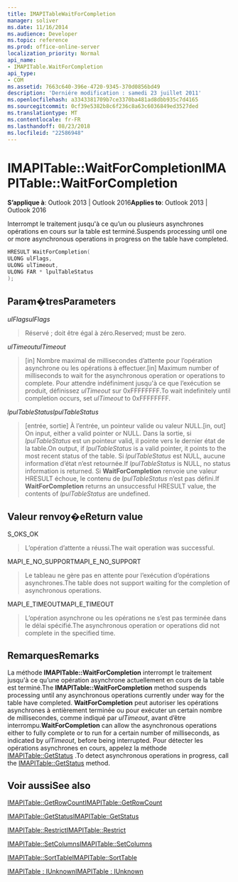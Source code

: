 ```yaml
---
title: IMAPITableWaitForCompletion
manager: soliver
ms.date: 11/16/2014
ms.audience: Developer
ms.topic: reference
ms.prod: office-online-server
localization_priority: Normal
api_name:
- IMAPITable.WaitForCompletion
api_type:
- COM
ms.assetid: 7663c640-396e-4720-9345-370d0856bd49
description: 'Derniére modification : samedi 23 juillet 2011'
ms.openlocfilehash: a3343381709b7ce3370ba481ad8dbb935c7d4165
ms.sourcegitcommit: 0cf39e5382b8c6f236c8a63c6036849ed3527ded
ms.translationtype: MT
ms.contentlocale: fr-FR
ms.lasthandoff: 08/23/2018
ms.locfileid: "22586948"
---
```

# <a name="imapitablewaitforcompletion"></a><span data-ttu-id="4345b-103">IMAPITable::WaitForCompletion</span><span class="sxs-lookup"><span data-stu-id="4345b-103">IMAPITable::WaitForCompletion</span></span>

  
  
<span data-ttu-id="4345b-104">**S’applique à**: Outlook 2013 | Outlook 2016</span><span class="sxs-lookup"><span data-stu-id="4345b-104">**Applies to**: Outlook 2013 | Outlook 2016</span></span> 
  
<span data-ttu-id="4345b-105">Interrompt le traitement jusqu'à ce qu’un ou plusieurs asynchrones opérations en cours sur la table est terminé.</span><span class="sxs-lookup"><span data-stu-id="4345b-105">Suspends processing until one or more asynchronous operations in progress on the table have completed.</span></span>
  
```cpp
HRESULT WaitForCompletion(
ULONG ulFlags,
ULONG ulTimeout,
ULONG FAR * lpulTableStatus
);
```

## <a name="parameters"></a><span data-ttu-id="4345b-106">Param�tres</span><span class="sxs-lookup"><span data-stu-id="4345b-106">Parameters</span></span>

 <span data-ttu-id="4345b-107">_ulFlags_</span><span class="sxs-lookup"><span data-stu-id="4345b-107">_ulFlags_</span></span>
  
> <span data-ttu-id="4345b-108">Réservé ; doit être égal à zéro.</span><span class="sxs-lookup"><span data-stu-id="4345b-108">Reserved; must be zero.</span></span>
    
 <span data-ttu-id="4345b-109">_ulTimeout_</span><span class="sxs-lookup"><span data-stu-id="4345b-109">_ulTimeout_</span></span>
  
> <span data-ttu-id="4345b-110">[in] Nombre maximal de millisecondes d’attente pour l’opération asynchrone ou les opérations à effectuer.</span><span class="sxs-lookup"><span data-stu-id="4345b-110">[in] Maximum number of milliseconds to wait for the asynchronous operation or operations to complete.</span></span> <span data-ttu-id="4345b-111">Pour attendre indéfiniment jusqu'à ce que l’exécution se produit, définissez _ulTimeout_ sur 0xFFFFFFFF.</span><span class="sxs-lookup"><span data-stu-id="4345b-111">To wait indefinitely until completion occurs, set  _ulTimeout_ to 0xFFFFFFFF.</span></span> 
    
 <span data-ttu-id="4345b-112">_lpulTableStatus_</span><span class="sxs-lookup"><span data-stu-id="4345b-112">_lpulTableStatus_</span></span>
  
> <span data-ttu-id="4345b-113">[entrée, sortie] À l’entrée, un pointeur valide ou valeur NULL.</span><span class="sxs-lookup"><span data-stu-id="4345b-113">[in, out] On input, either a valid pointer or NULL.</span></span> <span data-ttu-id="4345b-114">Dans la sortie, si _lpulTableStatus_ est un pointeur valid, il pointe vers le dernier état de la table.</span><span class="sxs-lookup"><span data-stu-id="4345b-114">On output, if  _lpulTableStatus_ is a valid pointer, it points to the most recent status of the table.</span></span> <span data-ttu-id="4345b-115">Si _lpulTableStatus_ est NULL, aucune information d’état n’est retournée.</span><span class="sxs-lookup"><span data-stu-id="4345b-115">If  _lpulTableStatus_ is NULL, no status information is returned.</span></span> <span data-ttu-id="4345b-116">Si **WaitForCompletion** renvoie une valeur HRESULT échoue, le contenu de _lpulTableStatus_ n’est pas défini.</span><span class="sxs-lookup"><span data-stu-id="4345b-116">If **WaitForCompletion** returns an unsuccessful HRESULT value, the contents of  _lpulTableStatus_ are undefined.</span></span> 
    
## <a name="return-value"></a><span data-ttu-id="4345b-117">Valeur renvoy�e</span><span class="sxs-lookup"><span data-stu-id="4345b-117">Return value</span></span>

<span data-ttu-id="4345b-118">S_OK</span><span class="sxs-lookup"><span data-stu-id="4345b-118">S_OK</span></span> 
  
> <span data-ttu-id="4345b-119">L’opération d’attente a réussi.</span><span class="sxs-lookup"><span data-stu-id="4345b-119">The wait operation was successful.</span></span>
    
<span data-ttu-id="4345b-120">MAPI_E_NO_SUPPORT</span><span class="sxs-lookup"><span data-stu-id="4345b-120">MAPI_E_NO_SUPPORT</span></span> 
  
> <span data-ttu-id="4345b-121">Le tableau ne gère pas en attente pour l’exécution d’opérations asynchrones.</span><span class="sxs-lookup"><span data-stu-id="4345b-121">The table does not support waiting for the completion of asynchronous operations.</span></span>
    
<span data-ttu-id="4345b-122">MAPI_E_TIMEOUT</span><span class="sxs-lookup"><span data-stu-id="4345b-122">MAPI_E_TIMEOUT</span></span> 
  
> <span data-ttu-id="4345b-123">L’opération asynchrone ou les opérations ne s’est pas terminée dans le délai spécifié.</span><span class="sxs-lookup"><span data-stu-id="4345b-123">The asynchronous operation or operations did not complete in the specified time.</span></span>
    
## <a name="remarks"></a><span data-ttu-id="4345b-124">Remarques</span><span class="sxs-lookup"><span data-stu-id="4345b-124">Remarks</span></span>

<span data-ttu-id="4345b-125">La méthode **IMAPITable::WaitForCompletion** interrompt le traitement jusqu'à ce qu’une opération asynchrone actuellement en cours de la table est terminé.</span><span class="sxs-lookup"><span data-stu-id="4345b-125">The **IMAPITable::WaitForCompletion** method suspends processing until any asynchronous operations currently under way for the table have completed.</span></span> <span data-ttu-id="4345b-126">**WaitForCompletion** peut autoriser les opérations asynchrones à entièrement terminée ou pour exécuter un certain nombre de millisecondes, comme indiqué par _ulTimeout_, avant d’être interrompu.</span><span class="sxs-lookup"><span data-stu-id="4345b-126">**WaitForCompletion** can allow the asynchronous operations either to fully complete or to run for a certain number of milliseconds, as indicated by  _ulTimeout_, before being interrupted.</span></span> <span data-ttu-id="4345b-127">Pour détecter les opérations asynchrones en cours, appelez la méthode [IMAPITable::GetStatus](imapitable-getstatus.md) .</span><span class="sxs-lookup"><span data-stu-id="4345b-127">To detect asynchronous operations in progress, call the [IMAPITable::GetStatus](imapitable-getstatus.md) method.</span></span> 
  
## <a name="see-also"></a><span data-ttu-id="4345b-128">Voir aussi</span><span class="sxs-lookup"><span data-stu-id="4345b-128">See also</span></span>



[<span data-ttu-id="4345b-129">IMAPITable::GetRowCount</span><span class="sxs-lookup"><span data-stu-id="4345b-129">IMAPITable::GetRowCount</span></span>](imapitable-getrowcount.md)
  
[<span data-ttu-id="4345b-130">IMAPITable::GetStatus</span><span class="sxs-lookup"><span data-stu-id="4345b-130">IMAPITable::GetStatus</span></span>](imapitable-getstatus.md)
  
[<span data-ttu-id="4345b-131">IMAPITable::Restrict</span><span class="sxs-lookup"><span data-stu-id="4345b-131">IMAPITable::Restrict</span></span>](imapitable-restrict.md)
  
[<span data-ttu-id="4345b-132">IMAPITable::SetColumns</span><span class="sxs-lookup"><span data-stu-id="4345b-132">IMAPITable::SetColumns</span></span>](imapitable-setcolumns.md)
  
[<span data-ttu-id="4345b-133">IMAPITable::SortTable</span><span class="sxs-lookup"><span data-stu-id="4345b-133">IMAPITable::SortTable</span></span>](imapitable-sorttable.md)
  
[<span data-ttu-id="4345b-134">IMAPITable : IUnknown</span><span class="sxs-lookup"><span data-stu-id="4345b-134">IMAPITable : IUnknown</span></span>](imapitableiunknown.md)

